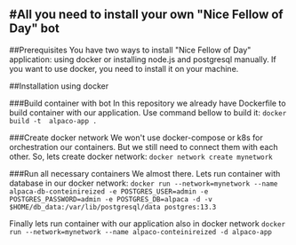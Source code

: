 #All you need to install your own "Nice Fellow of Day" bot
---

##Prerequisites
You have two ways to install "Nice Fellow of Day" application: using docker or installing node.js and postgresql manually. If you want to use docker, you need to install it on your machine. 

##Installation using docker

###Build container with bot
In this repository we already have Dockerfile to build container with our application. Use command bellow to build it:
`docker build -t  alpaco-app .`

###Create docker network
We won't use docker-compose or k8s for orchestration our containers. But we still need to connect them with each other. So, lets create docker network:
`docker network create mynetwork`

###Run all necessary containers
We almost there. Lets run container with database in our docker network:
`docker run --network=mynetwork --name alpaca-db-conteinireized -e POSTGRES_USER=admin -e POSTGRES_PASSWORD=admin -e POSTGRES_DB=alpaca -d -v $HOME/db_data:/var/lib/postgresql/data postgres:13.3`

Finally lets run container with our application also in docker network
`docker run --network=mynetwork --name alpaco-conteinireized -d alpaco-app`

